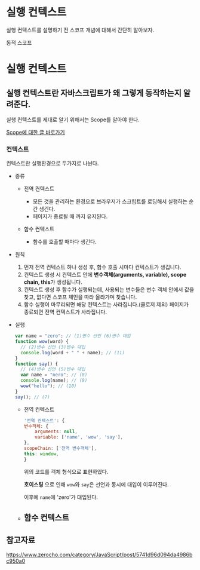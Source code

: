 # 실행 컨텍스트

실행 컨텍스트를 설명하기 전 스코프 개념에 대해서 간단히 알아보자.

동적 스코프

# 실행 컨텍스트

## 실행 컨텍스트란 자바스크립트가 왜 그렇게 동작하는지 알려준다.

실행 컨텍스트를 제대로 알기 위해서는 Scope를 알아야 한다.

[Scope에 대한 글 바로가기](./scope.md)

### 컨텍스트

컨텍스트란 실행환경으로 두가지로 나뉜다.

- 종류

  - 전역 컨텍스트

    - 모든 것을 관리하는 환경으로 브라우저가 스크립트를 로딩해서 실행하는 순간 생긴다.
    - 페이지가 종료될 때 까지 유지된다.

  - 함수 컨텍스트

    - 함수를 호출할 때마다 생긴다.

- 원칙

  1. 먼저 전역 컨텍스트 하나 생성 후, 함수 호출 시마다 컨텍스트가 생깁니다.
  2. 컨텍스트 생성 시 컨텍스트 안에 **변수객체(arguments, variable), scope chain, this**가 생성됩니다.
  3. 컨텍스트 생성 후 함수가 실행되는데, 사용되는 변수들은 변수 객체 안에서 값을 찾고, 없다면 스코프 체인을 따라 올라가며 찾습니다.
  4. 함수 실행이 마무리되면 해당 컨텍스트는 사라집니다.(클로저 제외) 페이지가 종료되면 전역 컨텍스트가 사라집니다.

- 실행

  ```js
  var name = "zero"; // (1)변수 선언 (6)변수 대입
  function wow(word) {
    // (2)변수 선언 (3)변수 대입
    console.log(word + " " + name); // (11)
  }
  function say() {
    // (4)변수 선언 (5)변수 대입
    var name = "nero"; // (8)
    console.log(name); // (9)
    wow("hello"); // (10)
  }
  say(); // (7)
  ```

  - 전역 컨텍스트

    ```js
    '전역 컨텍스트': {
    변수객체: {
        arguments: null,
        variable: ['name', 'wow', 'say'],
    },
    scopeChain: ['전역 변수객체'],
    this: window,
    }
    ```

    위의 코드를 객체 형식으로 표현하였다.

    **호이스팅** 으로 인해 `wow`와 `say`은 선언과 동시에 대입이 이루어진다.

    이후에 `name`에 'zero'가 대입된다.

  - ## 함수 컨텍스트

## 참고자료

https://www.zerocho.com/category/JavaScript/post/5741d96d094da4986bc950a0
